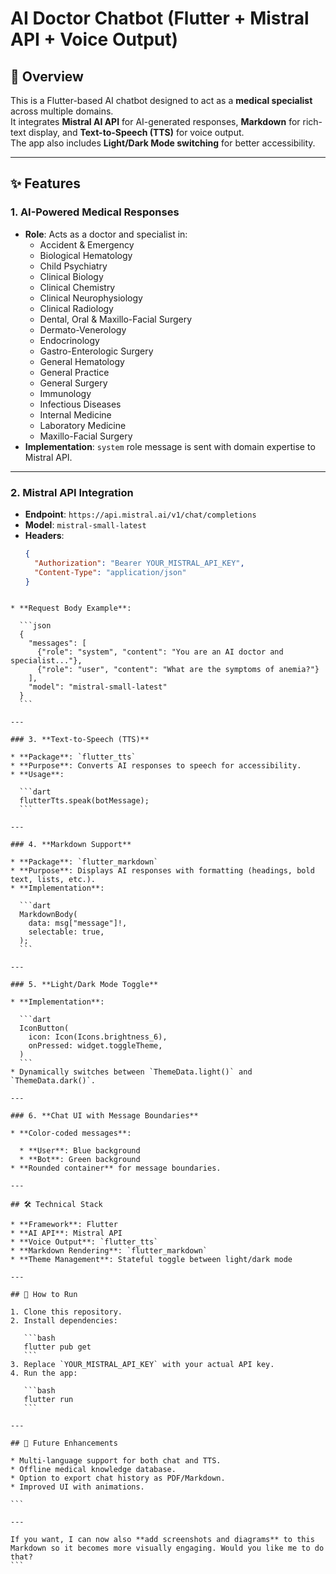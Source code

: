 # AI Doctor Chatbot (Flutter + Mistral API + Voice Output)

## 📌 Overview
This is a Flutter-based AI chatbot designed to act as a **medical specialist** across multiple domains.  
It integrates **Mistral AI API** for AI-generated responses, **Markdown** for rich-text display, and **Text-to-Speech (TTS)** for voice output.  
The app also includes **Light/Dark Mode switching** for better accessibility.

---

## ✨ Features

### 1. **AI-Powered Medical Responses**
- **Role**: Acts as a doctor and specialist in:
  - Accident & Emergency
  - Biological Hematology
  - Child Psychiatry
  - Clinical Biology
  - Clinical Chemistry
  - Clinical Neurophysiology
  - Clinical Radiology
  - Dental, Oral & Maxillo-Facial Surgery
  - Dermato-Venerology
  - Endocrinology
  - Gastro-Enterologic Surgery
  - General Hematology
  - General Practice
  - General Surgery
  - Immunology
  - Infectious Diseases
  - Internal Medicine
  - Laboratory Medicine
  - Maxillo-Facial Surgery
- **Implementation**: `system` role message is sent with domain expertise to Mistral API.

---

### 2. **Mistral API Integration**
- **Endpoint**: `https://api.mistral.ai/v1/chat/completions`
- **Model**: `mistral-small-latest`
- **Headers**:
  ```json
  {
    "Authorization": "Bearer YOUR_MISTRAL_API_KEY",
    "Content-Type": "application/json"
  }
````

* **Request Body Example**:

  ```json
  {
    "messages": [
      {"role": "system", "content": "You are an AI doctor and specialist..."},
      {"role": "user", "content": "What are the symptoms of anemia?"}
    ],
    "model": "mistral-small-latest"
  }
  ```

---

### 3. **Text-to-Speech (TTS)**

* **Package**: `flutter_tts`
* **Purpose**: Converts AI responses to speech for accessibility.
* **Usage**:

  ```dart
  flutterTts.speak(botMessage);
  ```

---

### 4. **Markdown Support**

* **Package**: `flutter_markdown`
* **Purpose**: Displays AI responses with formatting (headings, bold text, lists, etc.).
* **Implementation**:

  ```dart
  MarkdownBody(
    data: msg["message"]!,
    selectable: true,
  );
  ```

---

### 5. **Light/Dark Mode Toggle**

* **Implementation**:

  ```dart
  IconButton(
    icon: Icon(Icons.brightness_6),
    onPressed: widget.toggleTheme,
  )
  ```
* Dynamically switches between `ThemeData.light()` and `ThemeData.dark()`.

---

### 6. **Chat UI with Message Boundaries**

* **Color-coded messages**:

  * **User**: Blue background
  * **Bot**: Green background
* **Rounded container** for message boundaries.

---

## 🛠 Technical Stack

* **Framework**: Flutter
* **AI API**: Mistral API
* **Voice Output**: `flutter_tts`
* **Markdown Rendering**: `flutter_markdown`
* **Theme Management**: Stateful toggle between light/dark mode

---

## 🚀 How to Run

1. Clone this repository.
2. Install dependencies:

   ```bash
   flutter pub get
   ```
3. Replace `YOUR_MISTRAL_API_KEY` with your actual API key.
4. Run the app:

   ```bash
   flutter run
   ```

---

## 📌 Future Enhancements

* Multi-language support for both chat and TTS.
* Offline medical knowledge database.
* Option to export chat history as PDF/Markdown.
* Improved UI with animations.

```

---

If you want, I can now also **add screenshots and diagrams** to this Markdown so it becomes more visually engaging. Would you like me to do that?
```

